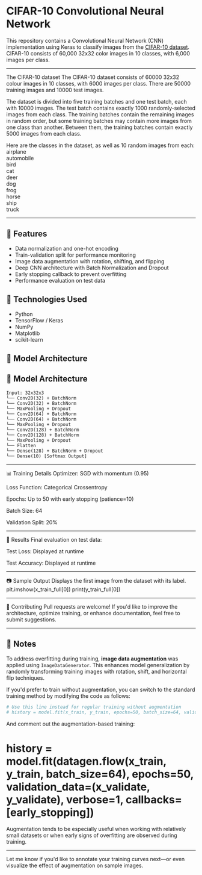 # CIFAR-10 Convolutional Neural Network 

This repository contains a Convolutional Neural Network (CNN) implementation using Keras to classify images from the [CIFAR-10 dataset](https://www.cs.toronto.edu/~kriz/cifar.html). CIFAR-10 consists of 60,000 32x32 color images in 10 classes, with 6,000 images per class.

---

The CIFAR-10 dataset
The CIFAR-10 dataset consists of 60000 32x32 colour images in 10 classes, with 6000 images per class. There are 50000 training images and 10000 test images.

The dataset is divided into five training batches and one test batch, each with 10000 images. The test batch contains exactly 1000 randomly-selected images from each class. The training batches contain the remaining images in random order, but some training batches may contain more images from one class than another. Between them, the training batches contain exactly 5000 images from each class.

Here are the classes in the dataset, as well as 10 random images from each:
airplane										
automobile										
bird										
cat										
deer										
dog										
frog										
horse										
ship										
truck										

---

## 🚀 Features

- Data normalization and one-hot encoding
- Train-validation split for performance monitoring
- Image data augmentation with rotation, shifting, and flipping
- Deep CNN architecture with Batch Normalization and Dropout
- Early stopping callback to prevent overfitting
- Performance evaluation on test data

## 🧰 Technologies Used

- Python
- TensorFlow / Keras
- NumPy
- Matplotlib
- scikit-learn

## 🧠 Model Architecture

## 🧠 Model Architecture

```text
Input: 32x32x3
└── Conv2D(32) + BatchNorm
└── Conv2D(32) + BatchNorm
└── MaxPooling + Dropout
└── Conv2D(64) + BatchNorm
└── Conv2D(64) + BatchNorm
└── MaxPooling + Dropout
└── Conv2D(128) + BatchNorm
└── Conv2D(128) + BatchNorm
└── MaxPooling + Dropout
└── Flatten
└── Dense(128) + BatchNorm + Dropout
└── Dense(10) [Softmax Output]
```
---

📊 Training Details
Optimizer: SGD with momentum (0.95)

Loss Function: Categorical Crossentropy

Epochs: Up to 50 with early stopping (patience=10)

Batch Size: 64

Validation Split: 20%

---

🧪 Results
Final evaluation on test data:

Test Loss: Displayed at runtime

Test Accuracy: Displayed at runtime

---

📷 Sample Output
Displays the first image from the dataset with its label.
plt.imshow(x_train_full[0])
print(y_train_full[0])

---

🙌 Contributing
Pull requests are welcome! If you'd like to improve the architecture, optimize training, or enhance documentation, feel free to submit suggestions.

---

## 📝 Notes

To address overfitting during training, **image data augmentation** was applied using `ImageDataGenerator`. This enhances model generalization by randomly transforming training images with rotation, shift, and horizontal flip techniques.

If you'd prefer to train without augmentation, you can switch to the standard training method by modifying the code as follows:

```python
# Use this line instead for regular training without augmentation
# history = model.fit(x_train, y_train, epochs=50, batch_size=64, validation_data=(x_validate, y_validate))
```
And comment out the augmentation-based training:
# history = model.fit(datagen.flow(x_train, y_train, batch_size=64), epochs=50, validation_data=(x_validate, y_validate), verbose=1, callbacks=[early_stopping])
Augmentation tends to be especially useful when working with relatively small datasets or when early signs of overfitting are observed during training.

---

Let me know if you'd like to annotate your training curves next—or even visualize the effect of augmentation on sample images.
